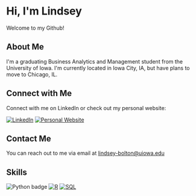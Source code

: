 # Hi, I'm Lindsey

Welcome to my Github!

## About Me
I'm a graduating Business Analytics and Management student from the University of Iowa. I'm currently located in Iowa City, IA, but have plans to move to Chicago, IL.

## Connect with Me
Connect with me on LinkedIn or check out my personal website:

[![LinkedIn](https://img.shields.io/badge/LinkedIn-Connect-blue)](https://www.linkedin.com/in/lindsey-bolton-9b2887221)
[![Personal Website](https://img.shields.io/badge/Personal%20Website-Visit-orange)](https://www.lindseybolton.com)

## Contact Me
You can reach out to me via email at [lindsey-bolton@uiowa.edu](mailto:lindsey-bolton@uiowa.edu)


## Skills
![Python badge](https://img.shields.io/static/v1?message=python&logo=python&labelColor=5c5c5c&color=3776AB&logoColor=white&label=%20&style=for-the-badge)
[![R](https://img.shields.io/static/v1?message=R&logo=r&labelColor=5c5c5c&color=276DC3&logoColor=white&label=%20&style=for-the-badge)](https://www.r-project.org/)
[![SQL](https://img.shields.io/static/v1?message=SQL&logo=sql&labelColor=5c5c5c&color=E66F00&logoColor=white&label=%20&style=for-the-badge)](https://en.wikipedia.org/wiki/SQL)
